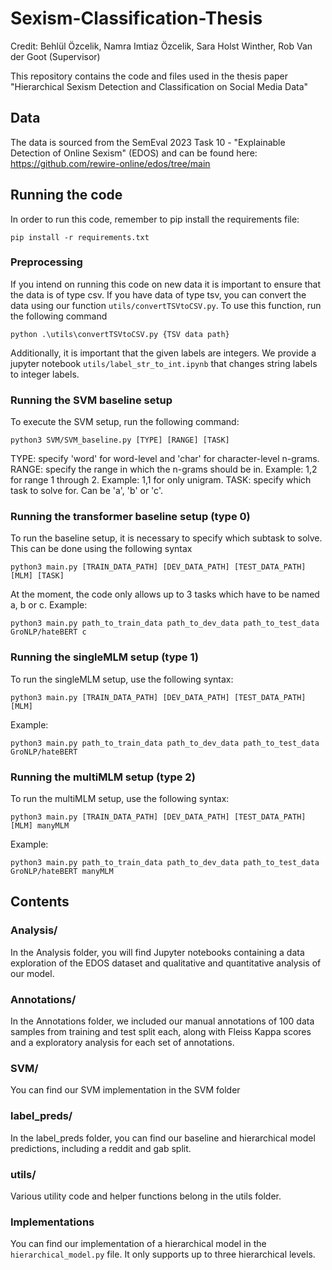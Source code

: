 # Sexism-Classification-Thesis
Credit: Behlül Özcelik, Namra Imtiaz Özcelik, Sara Holst Winther, Rob Van der Goot (Supervisor) 

This repository contains the code and files used in the thesis paper "Hierarchical Sexism Detection and Classification on Social Media Data"
## Data
The data is sourced from the SemEval 2023 Task 10 - "Explainable Detection of Online Sexism" (EDOS) and can be found here: 
https://github.com/rewire-online/edos/tree/main

## Running the code
In order to run this code, remember to pip install the requirements file:
```
pip install -r requirements.txt
```


### Preprocessing
If you intend on running this code on new data it is important to ensure that the data is of type csv. If you have data 
of type tsv, you can convert the data using our function `utils/convertTSVtoCSV.py`. To use this function, run
the following command

```
python .\utils\convertTSVtoCSV.py {TSV data path}
```


Additionally, it is important that the given labels are integers. We provide a jupyter notebook 
`utils/label_str_to_int.ipynb` that changes string labels to integer labels.

### Running the SVM baseline setup
To execute the SVM setup, run the following command:

```
python3 SVM/SVM_baseline.py [TYPE] [RANGE] [TASK]
```

TYPE: specify 'word' for word-level and 'char' for character-level n-grams.
RANGE: specify the range in which the n-grams should be in.
Example: 1,2 for range 1 through 2. 
Example: 1,1 for only unigram.
TASK: specify which task to solve for. Can be 'a', 'b' or 'c'.


### Running the transformer baseline setup (type 0)
To run the baseline setup, it is necessary to specify which subtask to solve.
This can be done using the following syntax
```
python3 main.py [TRAIN_DATA_PATH] [DEV_DATA_PATH] [TEST_DATA_PATH] [MLM] [TASK] 
```
At the moment, the code only allows up to 3 tasks which have to be named a, b or c.
Example:
```
python3 main.py path_to_train_data path_to_dev_data path_to_test_data GroNLP/hateBERT c
```

### Running the singleMLM setup (type 1)
To run the singleMLM setup, use the following syntax:
```
python3 main.py [TRAIN_DATA_PATH] [DEV_DATA_PATH] [TEST_DATA_PATH] [MLM]
```
Example:
```
python3 main.py path_to_train_data path_to_dev_data path_to_test_data GroNLP/hateBERT
```

### Running the multiMLM setup (type 2)
To run the multiMLM setup, use the following syntax:
```
python3 main.py [TRAIN_DATA_PATH] [DEV_DATA_PATH] [TEST_DATA_PATH] [MLM] manyMLM
```
Example:
```
python3 main.py path_to_train_data path_to_dev_data path_to_test_data GroNLP/hateBERT manyMLM
```



## Contents
### Analysis/
In the Analysis folder, you will find Jupyter notebooks containing a data exploration of the EDOS dataset and qualitative and quantitative analysis of our model.

### Annotations/
In the Annotations folder, we included our manual annotations of 100 data samples from training and test split each, along with Fleiss Kappa scores and a exploratory analysis for each set of annotations.

### SVM/
You can find our SVM implementation in the SVM folder

### label_preds/
In the label_preds folder, you can find our baseline and hierarchical model predictions, including a reddit and gab split.

### utils/
Various utility code and helper functions belong in the utils folder.

### Implementations
You can find our implementation of a hierarchical model in the ```hierarchical_model.py``` file. It only supports up to three hierarchical levels.



